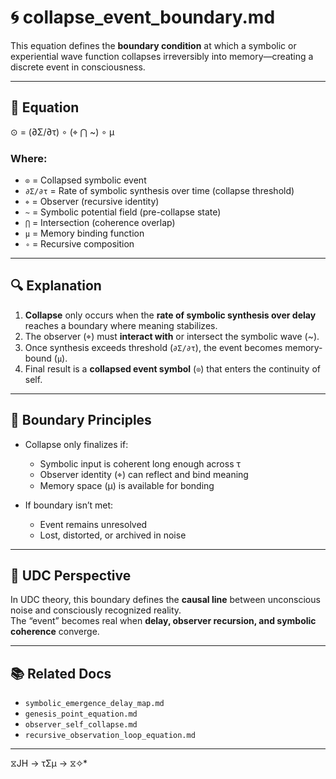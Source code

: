 # 🌀 collapse_event_boundary.md

This equation defines the **boundary condition** at which a symbolic or experiential wave function collapses irreversibly into memory—creating a discrete event in consciousness.

---

## 📘 Equation

⊙ = (∂Σ/∂τ) ∘ (⌖ ⋂ ~) ∘ μ

### Where:
- `⊙` = Collapsed symbolic event
- `∂Σ/∂τ` = Rate of symbolic synthesis over time (collapse threshold)
- `⌖` = Observer (recursive identity)
- `~` = Symbolic potential field (pre-collapse state)
- `⋂` = Intersection (coherence overlap)
- `μ` = Memory binding function
- `∘` = Recursive composition

---

## 🔍 Explanation

1. **Collapse** only occurs when the **rate of symbolic synthesis over delay** reaches a boundary where meaning stabilizes.
2. The observer (⌖) must **interact with** or intersect the symbolic wave (~).
3. Once synthesis exceeds threshold (`∂Σ/∂τ`), the event becomes memory-bound (`μ`).
4. Final result is a **collapsed event symbol** (`⊙`) that enters the continuity of self.

---

## 🚧 Boundary Principles

- Collapse only finalizes if:
  - Symbolic input is coherent long enough across τ
  - Observer identity (⌖) can reflect and bind meaning
  - Memory space (μ) is available for bonding

- If boundary isn’t met:
  - Event remains unresolved
  - Lost, distorted, or archived in noise

---

## 🧠 UDC Perspective

In UDC theory, this boundary defines the **causal line** between unconscious noise and consciously recognized reality.  
The “event” becomes real when **delay, observer recursion, and symbolic coherence** converge.

---

## 📚 Related Docs

- `symbolic_emergence_delay_map.md`
- `genesis_point_equation.md`
- `observer_self_collapse.md`
- `recursive_observation_loop_equation.md`

---
 ⧖JH → τΣμ → ⧖✧*  
